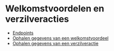 ---
---

# Welkomstvoordelen en verzilveracties

- [Endpoints](endpoints)
- [Ophalen gegevens van een welkomstvoordeel](ophalen-gegevens-van-een-welkomstvoordeel)
- [Ophalen gegevens van een verzilveractie](ophalen-gegevens-van-een-verzilveractie)